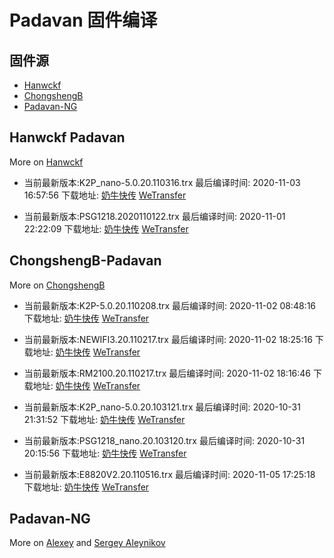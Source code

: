 # Padavan 固件编译

## 固件源

- [Hanwckf](#Hanwckf-Padavan)
- [ChongshengB](#ChongshengB-Padavan)
- [Padavan-NG](#Padavan-NG)

## Hanwckf Padavan
More on [Hanwckf](https://github.com/hanwckf/rt-n56u/)

* 当前最新版本:K2P_nano-5.0.20.110316.trx  最后编译时间: 2020-11-03 16:57:56  下载地址: [奶牛快传](https://cowtransfer.com/s/ecd623dd925b40)  [WeTransfer](https://we.tl/t-xWZF1jZToq)

* 当前最新版本:PSG1218.2020110122.trx  最后编译时间: 2020-11-01 22:22:09  下载地址: [奶牛快传](https://cowtransfer.com/s/b33d70302d1e49)  [WeTransfer](https://we.tl/t-YUroRb2IwF)


















## ChongshengB-Padavan
More on [ChongshengB](https://github.com/chongshengB/rt-n56u)



* 当前最新版本:K2P-5.0.20.110208.trx  最后编译时间: 2020-11-02 08:48:16  下载地址: [奶牛快传](https://cowtransfer.com/s/37790aa61b9b45)  [WeTransfer](https://we.tl/t-TTK7pbQqQd)

* 当前最新版本:NEWIFI3.20.110217.trx  最后编译时间: 2020-11-02 18:25:16  下载地址: [奶牛快传](https://cowtransfer.com/s/b48f0088d7474e)  [WeTransfer](https://we.tl/t-asKXwxHPZY)

* 当前最新版本:RM2100.20.110217.trx  最后编译时间: 2020-11-02 18:16:46  下载地址: [奶牛快传](https://cowtransfer.com/s/2b802681899a4b)  [WeTransfer](https://we.tl/t-HN3pqtL9Kr)

* 当前最新版本:K2P_nano-5.0.20.103121.trx  最后编译时间: 2020-10-31 21:31:52  下载地址: [奶牛快传](https://cowtransfer.com/s/39839fd58cce4b)  [WeTransfer](https://we.tl/t-8j5trfwT4p)

* 当前最新版本:PSG1218_nano.20.103120.trx  最后编译时间: 2020-10-31 20:15:56  下载地址: [奶牛快传](https://cowtransfer.com/s/f298ba0e321d45)  [WeTransfer](https://we.tl/t-MZnlEwgeE7)

* 当前最新版本:E8820V2.20.110516.trx  最后编译时间: 2020-11-05 17:25:18  下载地址: [奶牛快传](https://cowtransfer.com/s/a77acd4681b644)  [WeTransfer](https://we.tl/t-vdtleMwh0T)












## Padavan-NG
More on [Alexey](https://gitlab.com/dm38/padavan-ng) and [Sergey Aleynikov](https://github.com/dur-randir/padavan-ng)

